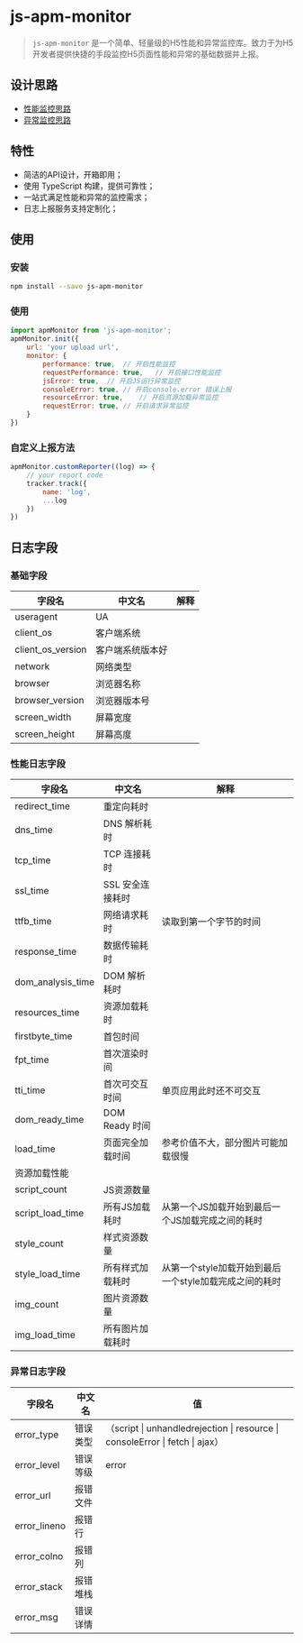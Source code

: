 # js-apm-monitor
> `js-apm-monitor` 是一个简单、轻量级的H5性能和异常监控库。致力于为H5开发者提供快捷的手段监控H5页面性能和异常的基础数据并上报。

## 设计思路
- [性能监控思路](https://github.com/joey5628/js-apm-monitor/blob/master/docs/PERFORMANCE.md)
- [异常监控思路](https://github.com/joey5628/js-apm-monitor/blob/master/docs/EXCEPTION.md)

## 特性
- 简洁的API设计，开箱即用；
- 使用 TypeScript 构建，提供可靠性；
- 一站式满足性能和异常的监控需求；
- 日志上报服务支持定制化；

## 使用
### 安装
```bash
npm install --save js-apm-monitor
```

### 使用
```js
import apmMonitor from 'js-apm-monitor';
apmMonitor.init({
    url: 'your upload url',
    monitor: {
        performance: true,  // 开启性能监控
        requestPerformance: true,   // 开启接口性能监控
        jsError: true,  // 开启JS运行异常监控
        consoleError: true, // 开启console.error 错误上报
        resourceError: true,    // 开启资源加载异常监控
        requestError: true, // 开启请求异常监控
    }
})
```

### 自定义上报方法
```js
apmMonitor.customReporter((log) => {
    // your report code
    tracker.track({
        name: 'log',
        ...log
    })
})
```

## 日志字段
### 基础字段
| 字段名 | 中文名 | 解释 |
|----|----|-----|
|useragent|UA||
|client_os|客户端系统||
|client_os_version|客户端系统版本好||
|network|网络类型||
|browser|浏览器名称||
|browser_version|浏览器版本号||
|screen_width|屏幕宽度||
|screen_height|屏幕高度||


### 性能日志字段

| 字段名 | 中文名 | 解释 |
|----|----|-----|
|redirect_time|重定向耗时||
|dns_time|DNS 解析耗时||
|tcp_time|TCP 连接耗时||
|ssl_time|SSL 安全连接耗时||
|ttfb_time|网络请求耗时|读取到第一个字节的时间|
|response_time|数据传输耗时||
|dom_analysis_time|DOM 解析耗时||
|resources_time|资源加载耗时||
|firstbyte_time|首包时间||
|fpt_time|首次渲染时间||
|tti_time|首次可交互时间|单页应用此时还不可交互|
|dom_ready_time|DOM Ready 时间||
|load_time|页面完全加载时间|参考价值不大，部分图片可能加载很慢|
|资源加载性能|
|script_count|JS资源数量||
|script_load_time|所有JS加载耗时|从第一个JS加载开始到最后一个JS加载完成之间的耗时|
|style_count|样式资源数量||
|style_load_time|所有样式加载耗时|从第一个style加载开始到最后一个style加载完成之间的耗时|
|img_count|图片资源数量||
|img_load_time|所有图片加载耗时||

### 异常日志字段

| 字段名 | 中文名 | 值 |
|----|----|-----|
|error_type|错误类型|（script \| unhandledrejection \| resource \| consoleError \| fetch \| ajax）|
|error_level|错误等级|error|
|error_url|报错文件||
|error_lineno|报错行||
|error_colno|报错列||
|error_stack|报错堆栈||
|error_msg|错误详情||
















